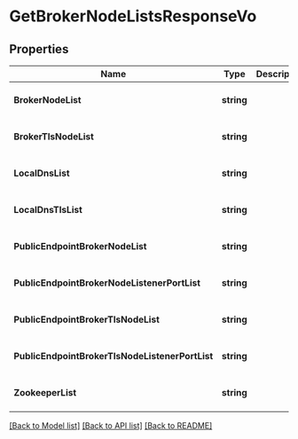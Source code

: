 # GetBrokerNodeListsResponseVo

## Properties
Name | Type | Description | Notes
------------ | ------------- | ------------- | -------------
**BrokerNodeList** | **string** |  | [optional] [default to null]
**BrokerTlsNodeList** | **string** |  | [optional] [default to null]
**LocalDnsList** | **string** |  | [optional] [default to null]
**LocalDnsTlsList** | **string** |  | [optional] [default to null]
**PublicEndpointBrokerNodeList** | **string** |  | [optional] [default to null]
**PublicEndpointBrokerNodeListenerPortList** | **string** |  | [optional] [default to null]
**PublicEndpointBrokerTlsNodeList** | **string** |  | [optional] [default to null]
**PublicEndpointBrokerTlsNodeListenerPortList** | **string** |  | [optional] [default to null]
**ZookeeperList** | **string** |  | [optional] [default to null]

[[Back to Model list]](../README.md#documentation-for-models) [[Back to API list]](../README.md#documentation-for-api-endpoints) [[Back to README]](../README.md)


